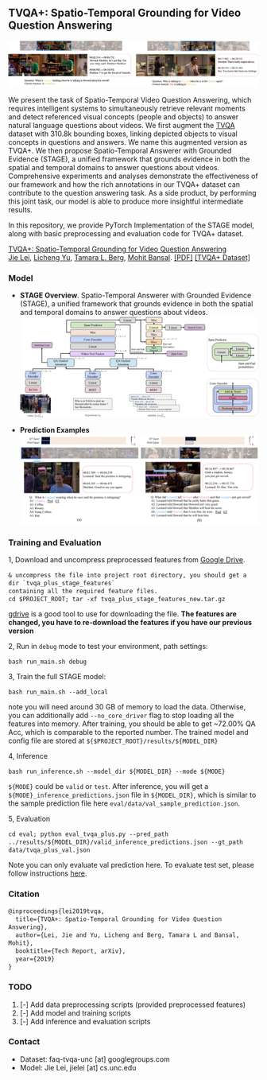 ## TVQA+: Spatio-Temporal Grounding for Video Question Answering

![qa_example](imgs/qa_example_pair.png)

We present the task of Spatio-Temporal Video Question Answering, which requires intelligent 
systems to simultaneously retrieve relevant moments and detect referenced visual concepts 
(people and objects) to answer natural language questions about videos. 
We first augment the [TVQA](http://tvqa.cs.unc.edu/) dataset with 310.8k bounding boxes, linking depicted objects to 
visual concepts in questions and answers. 
We name this augmented version as TVQA+.
We then propose Spatio-Temporal Answerer with Grounded Evidence (STAGE), 
a unified framework that grounds evidence in both the spatial and temporal domains to 
answer questions about videos. 
Comprehensive experiments and analyses demonstrate the effectiveness of our framework and 
how the rich annotations in our TVQA+ dataset can contribute to the question answering task. 
As a side product, by performing this joint task, our model is able to produce more insightful 
intermediate results. 


In this repository, we provide PyTorch Implementation of the STAGE model, along with basic 
preprocessing and evaluation code for TVQA+ dataset.


[TVQA+: Spatio-Temporal Grounding for Video Question Answering](https://arxiv.org/abs/1904.11574)<br>
[Jie Lei](http://www.cs.unc.edu/~jielei/),  [Licheng Yu](http://www.cs.unc.edu/~licheng/), 
[Tamara L. Berg](http://Tamaraberg.com), [Mohit Bansal](https://www.cs.unc.edu/~mbansal/). 
   [[PDF]](https://arxiv.org/abs/1904.11574) [[TVQA+ Dataset]](http://tvqa.cs.unc.edu)


### Model
- **STAGE Overview**. Spatio-Temporal Answerer with Grounded Evidence (STAGE), a unified framework that grounds evidence in both the spatial and temporal domains to answer questions about videos.  
![model_overview](imgs/model_overview.png)


- **Prediction Examples**
![example_predictions](imgs/model_prediction.png) 



### Training and Evaluation
1, Download and uncompress preprocessed features from 
[Google Drive](https://drive.google.com/open?id=1GnknXfs9qKE-WVaUgUeKfCTLHjyzqCHG).

```
& uncompress the file into project root directory, you should get a dir `tvqa_plus_stage_features` 
containing all the required feature files.
cd $PROJECT_ROOT; tar -xf tvqa_plus_stage_features_new.tar.gz
```
[gdrive](https://github.com/prasmussen/gdrive) is a good tool to use for downloading the file. 
**The features are changed, you have to re-download the features if you have our previous version**

2, Run in `debug` mode to test your environment, path settings:
```
bash run_main.sh debug
```

3, Train the full STAGE model:
```
bash run_main.sh --add_local
```
note you will need around 30 GB of memory to load the data. Otherwise, you can additionally add `--no_core_driver` flag to stop loading 
all the features into memory. After training, you should be able to get ~72.00% QA Acc, which is comparable to the reported number.
The trained model and config file are stored at `${$PROJECT_ROOT}/results/${MODEL_DIR}`

4, Inference
```
bash run_inference.sh --model_dir ${MODEL_DIR} --mode ${MODE}
```
`${MODE}` could be `valid` or `test`. After inference, you will get a `${MODE}_inference_predictions.json` 
file in `${MODEL_DIR}`, which is similar to the sample prediction file here `eval/data/val_sample_prediction.json`.

5, Evaluation
```
cd eval; python eval_tvqa_plus.py --pred_path ../results/${MODEL_DIR}/valid_inference_predictions.json --gt_path data/tvqa_plus_val.json
```
Note you can only evaluate val prediction here. 
To evaluate test set, please follow instructions [here](http://tvqa.cs.unc.edu/leaderboard.html).  


### Citation
```
@inproceedings{lei2019tvqa,
  title={TVQA+: Spatio-Temporal Grounding for Video Question Answering},
  author={Lei, Jie and Yu, Licheng and Berg, Tamara L and Bansal, Mohit},
  booktitle={Tech Report, arXiv},
  year={2019}
}
```

### TODO
1. [-] Add data preprocessing scripts (provided preprocessed features)
2. [-] Add model and training scripts
3. [-] Add inference and evaluation scripts


### Contact
- Dataset: faq-tvqa-unc [at] googlegroups.com
- Model: Jie Lei, jielei [at] cs.unc.edu

